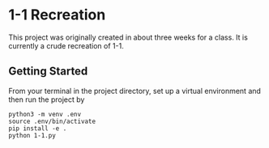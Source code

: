 # 1-1 Recreation
This project was originally created in about three weeks for a class. It is currently a crude recreation of 1-1.

## Getting Started
From your terminal in the project directory, set up a virtual environment and then run the project by

	python3 -m venv .env
	source .env/bin/activate
    pip install -e .
    python 1-1.py

    
    
